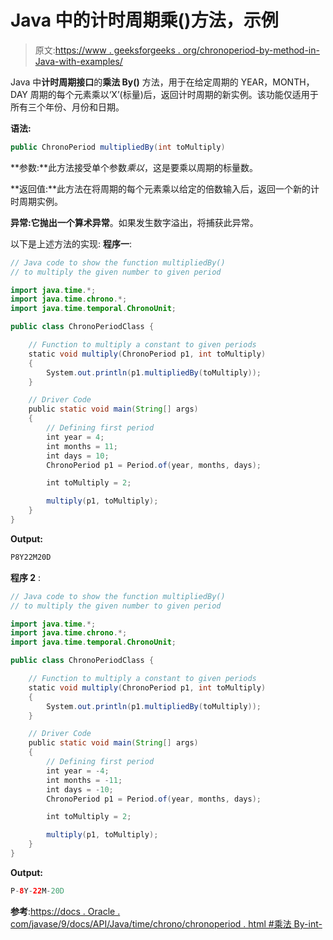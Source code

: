 # Java 中的计时周期乘()方法，示例

> 原文:[https://www . geeksforgeeks . org/chronoperiod-by-method-in-Java-with-examples/](https://www.geeksforgeeks.org/chronoperiod-multipliedby-method-in-java-with-examples/)

Java 中**计时周期接口**的**乘法 By()** 方法，用于在给定周期的 YEAR，MONTH，DAY 周期的每个元素乘以‘X’(标量)后，返回计时周期的新实例。该功能仅适用于所有三个年份、月份和日期。

**语法:**

```java
public ChronoPeriod multipliedBy(int toMultiply)
```

**参数:**此方法接受单个参数*乘以*，这是要乘以周期的标量数。

**返回值:**此方法在将周期的每个元素乘以给定的倍数输入后，返回一个新的计时周期实例。

**异常:**它抛出一个**算术异常**。如果发生数字溢出，将捕获此异常。

以下是上述方法的实现:
**程序一**:

```java
// Java code to show the function multipliedBy()
// to multiply the given number to given period

import java.time.*;
import java.time.chrono.*;
import java.time.temporal.ChronoUnit;

public class ChronoPeriodClass {

    // Function to multiply a constant to given periods
    static void multiply(ChronoPeriod p1, int toMultiply)
    {
        System.out.println(p1.multipliedBy(toMultiply));
    }

    // Driver Code
    public static void main(String[] args)
    {
        // Defining first period
        int year = 4;
        int months = 11;
        int days = 10;
        ChronoPeriod p1 = Period.of(year, months, days);

        int toMultiply = 2;

        multiply(p1, toMultiply);
    }
}
```

**Output:**

```java
P8Y22M20D

```

**程序 2** :

```java
// Java code to show the function multipliedBy()
// to multiply the given number to given period

import java.time.*;
import java.time.chrono.*;
import java.time.temporal.ChronoUnit;

public class ChronoPeriodClass {

    // Function to multiply a constant to given periods
    static void multiply(ChronoPeriod p1, int toMultiply)
    {
        System.out.println(p1.multipliedBy(toMultiply));
    }

    // Driver Code
    public static void main(String[] args)
    {
        // Defining first period
        int year = -4;
        int months = -11;
        int days = -10;
        ChronoPeriod p1 = Period.of(year, months, days);

        int toMultiply = 2;

        multiply(p1, toMultiply);
    }
}
```

**Output:**

```java
P-8Y-22M-20D

```

**参考**:[https://docs . Oracle . com/javase/9/docs/API/Java/time/chrono/chronoperiod . html #乘法 By-int-](https://docs.oracle.com/javase/9/docs/api/java/time/chrono/ChronoPeriod.html#multipliedBy-int-)